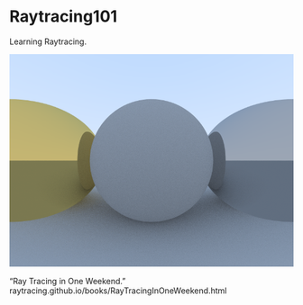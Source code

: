 # Raytracing101
 Learning Raytracing.

![alt text](https://github.com/JustRodneyLee/Raytracing101/blob/main/Raytraced.png?raw=true)

“Ray Tracing in One Weekend.” raytracing.github.io/books/RayTracingInOneWeekend.html

